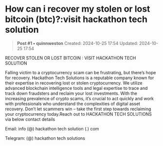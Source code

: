 # How can i recover my stolen or lost bitcoin (btc)?:visit hackathon tech solution

<!-- ✦✦✦ POST START ✦✦✦ -->

> **Post #1 • quinnweston**
> Created: 2024-10-25 17:54
> Updated: 2024-10-25 17:54

RECOVER STOLEN OR LOST BITCOIN : VISIT HACKATHON TECH SOLUTION

Falling victim to a cryptocurrency scam can be frustrating, but there’s hope for recovery. Hackathon Tech Solutions is a reputable company known for their expertise in recovering lost or stolen cryptocurrency. We utilize advanced blockchain intelligence tools and legal expertise to trace and track down fraudsters and reclaim your lost investments. With the increasing prevalence of crypto scams, it’s crucial to act quickly and work with professionals who understand the complexities of digital asset recovery. Don’t let scammers win – take the first step towards reclaiming your cryptocurrency today.Reach out to HACKATHON TECH SOLUTIONS via below contact details

Email: info (@) hackathon tech solution (.) com

Telegram: (@) hackathon tech solutions

<!-- ✦✦✦ POST END ✦✦✦ -->

